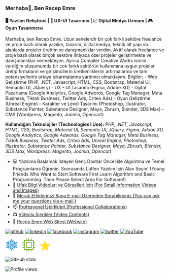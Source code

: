 ### Merhaba👋, Ben Recep Emre
#### 🖥 Yazılım Geliştirici | 📲 UX-UI Tasarımcı |  📈 Dijital Medya Uzmanı | 🎮 Oyun Tasarımcısı  

Merhaba, ben Recep Emre. Uzun senelerdir bir çok farklı sektöre freelance ve proje bazlı olarak yazılım, tasarım, dijital medya, teknik alt yapı vb. alanlarda projeler ürettim ve danışmanlıklar verdim. Aktif olarak freelance ve proje bazlı olarak birçok sektöre ihtiyaca özel projeler geliştirmekte ve danışmanlıklar vermekteyim. Ayrıca Compiler Creative Works ismini verdiğim oluşumumda bir çok farklı sektörün kullanımına uygun projeler üretip firmaların ve girişimcilerin üretkenliklerini artırmalarına ve tam potansiyellerini ortaya çıkarmalarına yardımcı olmaktayım. Bilgiler; - Web Geliştirme (PHP, .NET, Javascript, HTML, CSS, Bootstrap, Material UI, Semantic UI, JQuery) - UX - UI Tasarımı (Figma, Adobe XD) - Dijital Pazarlama (Google Analytics, Google Adwords, Google Tag Manager, Meta Business, Tiktok Business, Twitter Ads, Criteo Ads) - Oyun Geliştirme (Unreal Engine) - Karakter ve Level Tasarımı (Photoshop, Illustrator, Substance Painter, Substance Designer, Maya, Zbrush, Blender, 3DS Max) - CMS (Wordpress, Magento, Joomla, Opencart)

**Kullandığım Teknolojiler (Technologies I Use):** *PHP, .NET, Javascript, HTML, CSS, Bootstrap, Material UI, Semantic UI, JQuery, Figma, Adobe XD, Google Analytics, Google Adwords, Google Tag Manager, Meta Business, Tiktok Business, Twitter Ads, Criteo Ads, Unreal Engine, Photoshop, Illustrator, Substance Painter, Substance Designer, Maya, Zbrush, Blender, 3DS Max, Wordpress, Magento, Joomla, Opencart* 

- 💻 Yazılıma Başlamak İsteyen Genç Dostlar Öncelikle Algoritma ve Temel Programlama Öğrenin. Sonrasında Lütfen Yazılım İçin Alan Seçin! (Young Friends Who Want to Start Software First Learn Algorithm and Basic Programming. Then Please Select Area For Software!)
- 🔭 [Ufak Bilgi Videoları ve Görselleri İçin (For Small Information Videos and Images)](https://www.instagram.com/reercetin/)  
- 💬 [Merak Ettiklerinizi Bana E-mail Üzerinden Sorabilirsiniz (You can ask me your questions via e-mail.)](mailto:iletisim@recepemreercetin.com) 
- 📫 [Profesyonel İşbirlikleri (Professional Collaborations)](mailto:contact@recepemreercetin.com) 
- 📺 [Videolu İçerikler (Video Contents)](https://www.youtube.com/channel/UCYS7daPnN2_--teHVAsUS4Q?)  
- 🏫 [Recep Emre Web Sitesi (Website)](https://www.recepemreercetin.com/) 


[<img src='https://cdn.jsdelivr.net/npm/simple-icons@3.0.1/icons/github.svg' alt='github' height='40'>](https://github.com/reercetin)  [<img src='https://cdn.jsdelivr.net/npm/simple-icons@3.0.1/icons/linkedin.svg' alt='linkedin' height='40'>](https://www.linkedin.com/in/https://www.linkedin.com/in/recep-emre-ercetin-254489bb//)  [<img src='https://cdn.jsdelivr.net/npm/simple-icons@3.0.1/icons/facebook.svg' alt='facebook' height='40'>](https://www.facebook.com/reercetin)  [<img src='https://cdn.jsdelivr.net/npm/simple-icons@3.0.1/icons/instagram.svg' alt='instagram' height='40'>](https://www.instagram.com/reercetin/)  [<img src='https://cdn.jsdelivr.net/npm/simple-icons@3.0.1/icons/twitter.svg' alt='twitter' height='40'>](https://twitter.com/ErcetinRE)  [<img src='https://cdn.jsdelivr.net/npm/simple-icons@3.0.1/icons/youtube.svg' alt='YouTube' height='40'>](https://www.youtube.com/channel/RecepEmreErçetin) 

<a href='https://archiveprogram.github.com/'><img src='https://raw.githubusercontent.com/acervenky/animated-github-badges/master/assets/acbadge.gif' width='40' height='40'></a> <a href='https://docs.github.com/en/developers'><img src='https://raw.githubusercontent.com/acervenky/animated-github-badges/master/assets/devbadge.gif' width='40' height='40'></a> <a href='https://stars.github.com/'><img src='https://raw.githubusercontent.com/acervenky/animated-github-badges/master/assets/starbadge.gif' width='35' height='35'></a> 

![GitHub stats](https://github-readme-stats.vercel.app/api?username=reercetin&show_icons=true)  

![Profile views](https://gpvc.arturio.dev/reercetin)  
